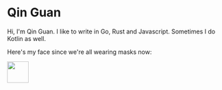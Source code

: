 # Qin Guan

Hi, I'm Qin Guan. I like to write in Go, Rust and Javascript. Sometimes I do Kotlin as well. 

Here's my face since we're all wearing masks now:

<img src="https://qinguan.vercel.app/me.jpg" style="height: 50px; width: 50px" />
